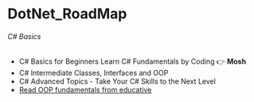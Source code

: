 # DotNet_RoadMap
###### C# Basics
- C# Basics for Beginners Learn C# Fundamentals by Coding 👉 <strong>Mosh</strong>
- C# Intermediate Classes, Interfaces and OOP
- C# Advanced Topics - Take Your C# Skills to the Next Level
- [Read OOP fundamentals from educative](https://www.educative.io/courses/learn-object-oriented-programming-in-c-sharp)
